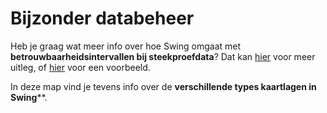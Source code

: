 # Bijzonder databeheer

Heb je graag wat meer info over hoe Swing omgaat met **betrouwbaarheidsintervallen bij steekproefdata**? 
Dat kan [hier](https://github.com/provinciesincijfers/JiveDocumentation/blob/master/13.%20Bijzonder%20databeheer/ABF_formule_betrouwbaarheidsintervallen_SwingStudio%20(1).msg) voor meer uitleg, of [hier](https://github.com/provinciesincijfers/JiveDocumentation/blob/master/13.%20Bijzonder%20databeheer/VB_StadAntwerpen_Metadata_Amon_20180604.xlsx) voor een voorbeeld. 

In deze map vind je tevens info over de **verschillende types kaartlagen in Swing****.
